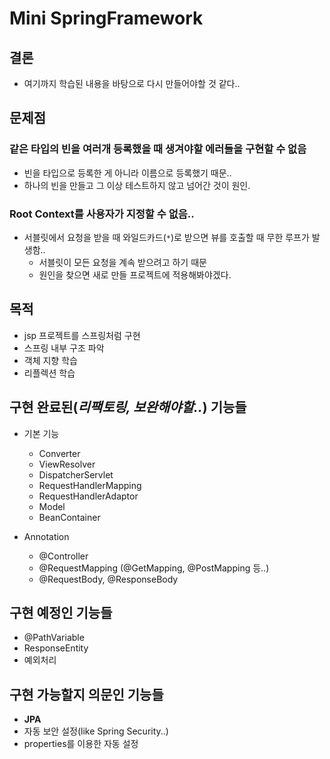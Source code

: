 # Mini SpringFramework

## 결론
* 여기까지 학습된 내용을 바탕으로 다시 만들어야할 것 같다..
## 문제점
### 같은 타입의 빈을 여러개 등록했을 때 생겨야할 에러들을 구현할 수 없음
* 빈을 타입으로 등록한 게 아니라 이름으로 등록했기 때문..
* 하나의 빈을 만들고 그 이상 테스트하지 않고 넘어간 것이 원인.
### Root Context를 사용자가 지정할 수 없음..
* 서블릿에서 요청을 받을 때 와일드카드(`*`)로 받으면 뷰를 호출할 때 무한 루프가 발생함..
    * 서블릿이 모든 요청을 계속 받으려고 하기 때문
    * 원인을 찾으면 새로 만들 프로젝트에 적용해봐야겠다.
## 목적
* jsp 프로젝트를 스프링처럼 구현
* 스프링 내부 구조 파악
* 객체 지향 학습
* 리플렉션 학습

## 구현 완료된(*리팩토링, 보완해야할..*) 기능들
* 기본 기능
    * Converter
    * ViewResolver
    * DispatcherServlet
    * RequestHandlerMapping
    * RequestHandlerAdaptor
    * Model
    * BeanContainer

* Annotation
    * @Controller
    * @RequestMapping (@GetMapping, @PostMapping 등..)
    * @RequestBody, @ResponseBody
    

## 구현 예정인 기능들
* @PathVariable
* ResponseEntity
* 예외처리

## 구현 가능할지 의문인 기능들
* **JPA**
* 자동 보안 설정(like Spring Security..)
* properties를 이용한 자동 설정